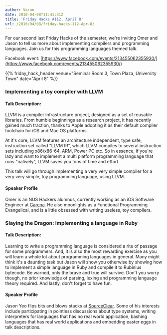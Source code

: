 ```yaml
---
author: Varun
date: 2016-04-08T11:41:31Z
title: 'Friday Hacks #112, April 8'
url: /2016/04/08/friday-hacks-112-Apr-8/
---
```


For our second last Friday Hacks of the semester, we're inviting Omer and Jason to tell us more about implementing compilers and programming languages. Join us for this programming languages themed talk.

Facebook event: [https://www.facebook.com/events/213455062355930/](https://www.facebook.com/events/213455062355930/)

{{% friday_hack_header venue="Seminar Room 3, Town Plaza, University Town" date="April 8" %}}

### Implementing a toy compiler with LLVM

#### Talk Description:

LLVM is a compiler infrastructure project, designed as a set of reusable libraries. From humble beginnings as a research project, it has recently gained much traction, thanks to Apple adopting it as their default compiler toolchain for iOS and Mac OS platforms.

At it's core, LLVM features an architecture independent, type safe, instruction set called "LLVM IR", which LLVM compiles to several instruction sets including x86/x86-64, ARM, Power PC etc. So in essence, if you're lazy and want to implement a multi platform programming language that runs "natively", LLVM saves you tons of time and effort.

This talk will go through implementing a very very simple compiler for a very very simple, toy programming language, using LLVM.

#### Speaker Profile

Omer is an NUS Hackers alumnus, currently working as an iOS Software Engineer at [Garena](http://www.garena.sg/). He also moonlights as a Functional Programming Evangelical, and is a little obsessed with writing useless, toy compilers.


### Slaying the Dragon: Implementing a language in Ruby

#### Talk Description:

Learning to write a programming language is considered a rite of passage for some programmers. And, it is also the most rewarding exercise as you will learn a whole lot about programming languages in general. Many might think it's a daunting task but Jason will show you otherwise by showing how to implement a simple language in Ruby and compile it to Rubinius bytecode. Be warned, only the brave and true will survive. Don't you worry though, no prior knowledge of parsing, lexing and programming language theory required. And lastly, don't forget to have fun.

#### Speaker Profile

Jason Yeo flips bits and blows stacks at [SourceClear](http://www.srcclr.com). Some of his interests include participating in pointless discussions about type systems, writing interpreters for languages that has no real world application, bashing languages that has real world applications and embedding easter eggs in talk descriptions.
